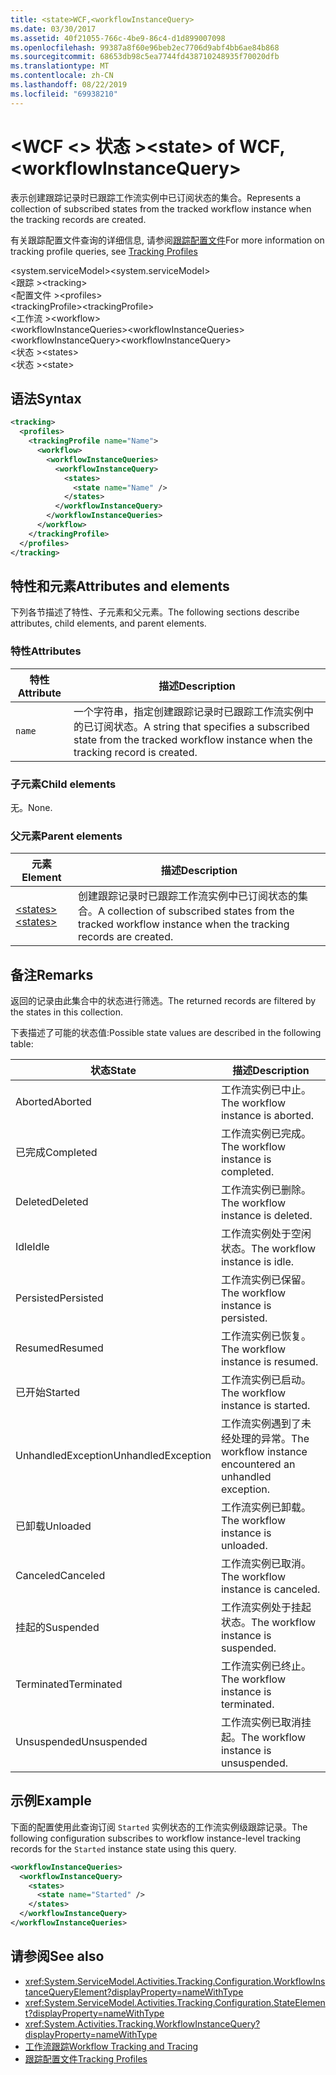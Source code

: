 ```yaml
---
title: <state>WCF,<workflowInstanceQuery>
ms.date: 03/30/2017
ms.assetid: 40f21055-766c-4be9-86c4-d1d899007098
ms.openlocfilehash: 99387a8f60e96beb2ec7706d9abf4bb6ae84b868
ms.sourcegitcommit: 68653db98c5ea7744fd438710248935f70020dfb
ms.translationtype: MT
ms.contentlocale: zh-CN
ms.lasthandoff: 08/22/2019
ms.locfileid: "69938210"
---
```

# <a name="state-of-wcf-workflowinstancequery"></a><span data-ttu-id="76a18-102">\<WCF \<> 状态 ></span><span class="sxs-lookup"><span data-stu-id="76a18-102">\<state> of WCF, \<workflowInstanceQuery></span></span>
<span data-ttu-id="76a18-103">表示创建跟踪记录时已跟踪工作流实例中已订阅状态的集合。</span><span class="sxs-lookup"><span data-stu-id="76a18-103">Represents a collection of subscribed states from the tracked workflow instance when the tracking records are created.</span></span>  
  
 <span data-ttu-id="76a18-104">有关跟踪配置文件查询的详细信息, 请参阅[跟踪配置文件](../../../windows-workflow-foundation/tracking-profiles.md)</span><span class="sxs-lookup"><span data-stu-id="76a18-104">For more information on tracking profile queries, see [Tracking Profiles](../../../windows-workflow-foundation/tracking-profiles.md)</span></span>  
  
<span data-ttu-id="76a18-105">\<system.serviceModel></span><span class="sxs-lookup"><span data-stu-id="76a18-105">\<system.serviceModel></span></span>  
<span data-ttu-id="76a18-106">\<跟踪 ></span><span class="sxs-lookup"><span data-stu-id="76a18-106">\<tracking></span></span>  
<span data-ttu-id="76a18-107">\<配置文件 ></span><span class="sxs-lookup"><span data-stu-id="76a18-107">\<profiles></span></span>  
<span data-ttu-id="76a18-108">\<trackingProfile></span><span class="sxs-lookup"><span data-stu-id="76a18-108">\<trackingProfile></span></span>  
<span data-ttu-id="76a18-109">\<工作流 ></span><span class="sxs-lookup"><span data-stu-id="76a18-109">\<workflow></span></span>  
<span data-ttu-id="76a18-110">\<workflowInstanceQueries></span><span class="sxs-lookup"><span data-stu-id="76a18-110">\<workflowInstanceQueries></span></span>  
<span data-ttu-id="76a18-111">\<workflowInstanceQuery></span><span class="sxs-lookup"><span data-stu-id="76a18-111">\<workflowInstanceQuery></span></span>  
<span data-ttu-id="76a18-112">\<状态 ></span><span class="sxs-lookup"><span data-stu-id="76a18-112">\<states></span></span>  
<span data-ttu-id="76a18-113">\<状态 ></span><span class="sxs-lookup"><span data-stu-id="76a18-113">\<state></span></span>  
  
## <a name="syntax"></a><span data-ttu-id="76a18-114">语法</span><span class="sxs-lookup"><span data-stu-id="76a18-114">Syntax</span></span>  
  
```xml  
<tracking>
  <profiles>
    <trackingProfile name="Name">
      <workflow>
        <workflowInstanceQueries>
          <workflowInstanceQuery>
            <states>
              <state name="Name" />
            </states>
          </workflowInstanceQuery>
        </workflowInstanceQueries>
      </workflow>
    </trackingProfile>
  </profiles>
</tracking>
```  
  
## <a name="attributes-and-elements"></a><span data-ttu-id="76a18-115">特性和元素</span><span class="sxs-lookup"><span data-stu-id="76a18-115">Attributes and elements</span></span>

<span data-ttu-id="76a18-116">下列各节描述了特性、子元素和父元素。</span><span class="sxs-lookup"><span data-stu-id="76a18-116">The following sections describe attributes, child elements, and parent elements.</span></span>
  
### <a name="attributes"></a><span data-ttu-id="76a18-117">特性</span><span class="sxs-lookup"><span data-stu-id="76a18-117">Attributes</span></span>

|<span data-ttu-id="76a18-118">特性</span><span class="sxs-lookup"><span data-stu-id="76a18-118">Attribute</span></span>|<span data-ttu-id="76a18-119">描述</span><span class="sxs-lookup"><span data-stu-id="76a18-119">Description</span></span>|  
|---------------|-----------------|  
|`name`|<span data-ttu-id="76a18-120">一个字符串，指定创建跟踪记录时已跟踪工作流实例中的已订阅状态。</span><span class="sxs-lookup"><span data-stu-id="76a18-120">A string that specifies a subscribed state from the tracked workflow instance when the tracking record is created.</span></span>|  
  
### <a name="child-elements"></a><span data-ttu-id="76a18-121">子元素</span><span class="sxs-lookup"><span data-stu-id="76a18-121">Child elements</span></span>

<span data-ttu-id="76a18-122">无。</span><span class="sxs-lookup"><span data-stu-id="76a18-122">None.</span></span>

### <a name="parent-elements"></a><span data-ttu-id="76a18-123">父元素</span><span class="sxs-lookup"><span data-stu-id="76a18-123">Parent elements</span></span>

|<span data-ttu-id="76a18-124">元素</span><span class="sxs-lookup"><span data-stu-id="76a18-124">Element</span></span>|<span data-ttu-id="76a18-125">描述</span><span class="sxs-lookup"><span data-stu-id="76a18-125">Description</span></span>|  
|-------------|-----------------|  
|[<span data-ttu-id="76a18-126">\<states></span><span class="sxs-lookup"><span data-stu-id="76a18-126">\<states></span></span>](states-of-wcf-workflowinstancequery.md)|<span data-ttu-id="76a18-127">创建跟踪记录时已跟踪工作流实例中已订阅状态的集合。</span><span class="sxs-lookup"><span data-stu-id="76a18-127">A collection of subscribed states from the tracked workflow instance when the tracking records are created.</span></span>|  
  
## <a name="remarks"></a><span data-ttu-id="76a18-128">备注</span><span class="sxs-lookup"><span data-stu-id="76a18-128">Remarks</span></span>  

<span data-ttu-id="76a18-129">返回的记录由此集合中的状态进行筛选。</span><span class="sxs-lookup"><span data-stu-id="76a18-129">The returned records are filtered by the states in this collection.</span></span>  
  
<span data-ttu-id="76a18-130">下表描述了可能的状态值:</span><span class="sxs-lookup"><span data-stu-id="76a18-130">Possible state values are described in the following table:</span></span>
  
|<span data-ttu-id="76a18-131">状态</span><span class="sxs-lookup"><span data-stu-id="76a18-131">State</span></span>|<span data-ttu-id="76a18-132">描述</span><span class="sxs-lookup"><span data-stu-id="76a18-132">Description</span></span>|  
|-----------|-----------------|  
|<span data-ttu-id="76a18-133">Aborted</span><span class="sxs-lookup"><span data-stu-id="76a18-133">Aborted</span></span>|<span data-ttu-id="76a18-134">工作流实例已中止。</span><span class="sxs-lookup"><span data-stu-id="76a18-134">The workflow instance is aborted.</span></span>|  
|<span data-ttu-id="76a18-135">已完成</span><span class="sxs-lookup"><span data-stu-id="76a18-135">Completed</span></span>|<span data-ttu-id="76a18-136">工作流实例已完成。</span><span class="sxs-lookup"><span data-stu-id="76a18-136">The workflow instance is completed.</span></span>|  
|<span data-ttu-id="76a18-137">Deleted</span><span class="sxs-lookup"><span data-stu-id="76a18-137">Deleted</span></span>|<span data-ttu-id="76a18-138">工作流实例已删除。</span><span class="sxs-lookup"><span data-stu-id="76a18-138">The workflow instance is deleted.</span></span>|  
|<span data-ttu-id="76a18-139">Idle</span><span class="sxs-lookup"><span data-stu-id="76a18-139">Idle</span></span>|<span data-ttu-id="76a18-140">工作流实例处于空闲状态。</span><span class="sxs-lookup"><span data-stu-id="76a18-140">The workflow instance is idle.</span></span>|  
|<span data-ttu-id="76a18-141">Persisted</span><span class="sxs-lookup"><span data-stu-id="76a18-141">Persisted</span></span>|<span data-ttu-id="76a18-142">工作流实例已保留。</span><span class="sxs-lookup"><span data-stu-id="76a18-142">The workflow instance is persisted.</span></span>|  
|<span data-ttu-id="76a18-143">Resumed</span><span class="sxs-lookup"><span data-stu-id="76a18-143">Resumed</span></span>|<span data-ttu-id="76a18-144">工作流实例已恢复。</span><span class="sxs-lookup"><span data-stu-id="76a18-144">The workflow instance is resumed.</span></span>|  
|<span data-ttu-id="76a18-145">已开始</span><span class="sxs-lookup"><span data-stu-id="76a18-145">Started</span></span>|<span data-ttu-id="76a18-146">工作流实例已启动。</span><span class="sxs-lookup"><span data-stu-id="76a18-146">The workflow instance is started.</span></span>|  
|<span data-ttu-id="76a18-147">UnhandledException</span><span class="sxs-lookup"><span data-stu-id="76a18-147">UnhandledException</span></span>|<span data-ttu-id="76a18-148">工作流实例遇到了未经处理的异常。</span><span class="sxs-lookup"><span data-stu-id="76a18-148">The workflow instance encountered an unhandled exception.</span></span>|  
|<span data-ttu-id="76a18-149">已卸载</span><span class="sxs-lookup"><span data-stu-id="76a18-149">Unloaded</span></span>|<span data-ttu-id="76a18-150">工作流实例已卸载。</span><span class="sxs-lookup"><span data-stu-id="76a18-150">The workflow instance is unloaded.</span></span>|  
|<span data-ttu-id="76a18-151">Canceled</span><span class="sxs-lookup"><span data-stu-id="76a18-151">Canceled</span></span>|<span data-ttu-id="76a18-152">工作流实例已取消。</span><span class="sxs-lookup"><span data-stu-id="76a18-152">The workflow instance is canceled.</span></span>|  
|<span data-ttu-id="76a18-153">挂起的</span><span class="sxs-lookup"><span data-stu-id="76a18-153">Suspended</span></span>|<span data-ttu-id="76a18-154">工作流实例处于挂起状态。</span><span class="sxs-lookup"><span data-stu-id="76a18-154">The workflow instance is suspended.</span></span>|  
|<span data-ttu-id="76a18-155">Terminated</span><span class="sxs-lookup"><span data-stu-id="76a18-155">Terminated</span></span>|<span data-ttu-id="76a18-156">工作流实例已终止。</span><span class="sxs-lookup"><span data-stu-id="76a18-156">The workflow instance is terminated.</span></span>|  
|<span data-ttu-id="76a18-157">Unsuspended</span><span class="sxs-lookup"><span data-stu-id="76a18-157">Unsuspended</span></span>|<span data-ttu-id="76a18-158">工作流实例已取消挂起。</span><span class="sxs-lookup"><span data-stu-id="76a18-158">The workflow instance is unsuspended.</span></span>|  
  
## <a name="example"></a><span data-ttu-id="76a18-159">示例</span><span class="sxs-lookup"><span data-stu-id="76a18-159">Example</span></span>

<span data-ttu-id="76a18-160">下面的配置使用此查询订阅 `Started` 实例状态的工作流实例级跟踪记录。</span><span class="sxs-lookup"><span data-stu-id="76a18-160">The following configuration subscribes to workflow instance-level tracking records for the `Started` instance state using this query.</span></span>  
  
```xml  
<workflowInstanceQueries>
  <workflowInstanceQuery>
    <states>
      <state name="Started" />
    </states>
  </workflowInstanceQuery>
</workflowInstanceQueries>
```  
  
## <a name="see-also"></a><span data-ttu-id="76a18-161">请参阅</span><span class="sxs-lookup"><span data-stu-id="76a18-161">See also</span></span>

- <xref:System.ServiceModel.Activities.Tracking.Configuration.WorkflowInstanceQueryElement?displayProperty=nameWithType>
- <xref:System.ServiceModel.Activities.Tracking.Configuration.StateElement?displayProperty=nameWithType>
- <xref:System.Activities.Tracking.WorkflowInstanceQuery?displayProperty=nameWithType>
- [<span data-ttu-id="76a18-162">工作流跟踪</span><span class="sxs-lookup"><span data-stu-id="76a18-162">Workflow Tracking and Tracing</span></span>](../../../windows-workflow-foundation/workflow-tracking-and-tracing.md)
- [<span data-ttu-id="76a18-163">跟踪配置文件</span><span class="sxs-lookup"><span data-stu-id="76a18-163">Tracking Profiles</span></span>](../../../windows-workflow-foundation/tracking-profiles.md)
